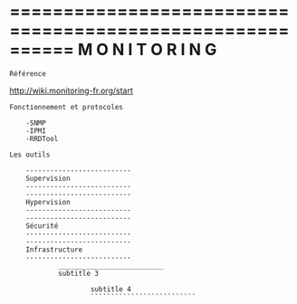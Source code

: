 ==========================================================
                   M O N I T O R I N G
==========================================================

~~~~~~~~~~~~~~~~~~~~~~~~~~
Référence
~~~~~~~~~~~~~~~~~~~~~~~~~~

http://wiki.monitoring-fr.org/start

~~~~~~~~~~~~~~~~~~~~~~~~~~
Fonctionnement et protocoles
~~~~~~~~~~~~~~~~~~~~~~~~~~

        -SNMP
        -IPMI
        -RRDTool

~~~~~~~~~~~~~~~~~~~~~~~~~~
Les outils
~~~~~~~~~~~~~~~~~~~~~~~~~~

        --------------------------
        Supervision
        --------------------------
        --------------------------
        Hypervision
        --------------------------
        --------------------------
        Sécurité
        --------------------------
        --------------------------
        Infrastructure
        --------------------------
                __________________________
                subtitle 3

                        subtitle 4
                        ``````````````````````````
